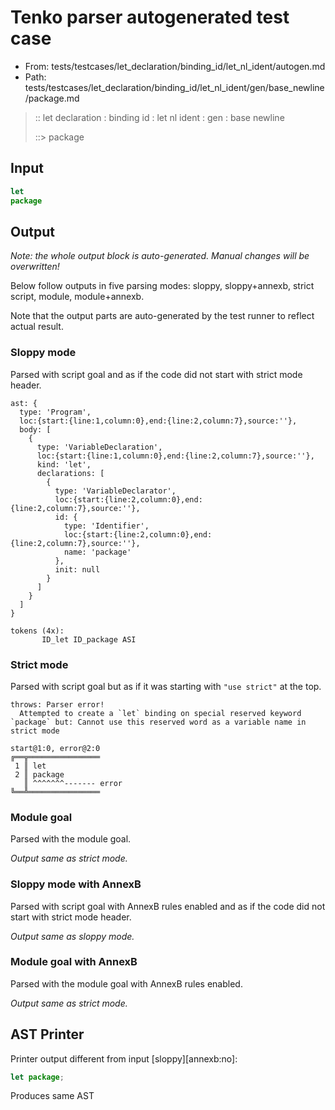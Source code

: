 # Tenko parser autogenerated test case

- From: tests/testcases/let_declaration/binding_id/let_nl_ident/autogen.md
- Path: tests/testcases/let_declaration/binding_id/let_nl_ident/gen/base_newline/package.md

> :: let declaration : binding id : let nl ident : gen : base newline
>
> ::> package

## Input


`````js
let
package
`````

## Output

_Note: the whole output block is auto-generated. Manual changes will be overwritten!_

Below follow outputs in five parsing modes: sloppy, sloppy+annexb, strict script, module, module+annexb.

Note that the output parts are auto-generated by the test runner to reflect actual result.

### Sloppy mode

Parsed with script goal and as if the code did not start with strict mode header.

`````
ast: {
  type: 'Program',
  loc:{start:{line:1,column:0},end:{line:2,column:7},source:''},
  body: [
    {
      type: 'VariableDeclaration',
      loc:{start:{line:1,column:0},end:{line:2,column:7},source:''},
      kind: 'let',
      declarations: [
        {
          type: 'VariableDeclarator',
          loc:{start:{line:2,column:0},end:{line:2,column:7},source:''},
          id: {
            type: 'Identifier',
            loc:{start:{line:2,column:0},end:{line:2,column:7},source:''},
            name: 'package'
          },
          init: null
        }
      ]
    }
  ]
}

tokens (4x):
       ID_let ID_package ASI
`````

### Strict mode

Parsed with script goal but as if it was starting with `"use strict"` at the top.

`````
throws: Parser error!
  Attempted to create a `let` binding on special reserved keyword `package` but: Cannot use this reserved word as a variable name in strict mode

start@1:0, error@2:0
╔══╦════════════════
 1 ║ let
 2 ║ package
   ║ ^^^^^^^------- error
╚══╩════════════════

`````

### Module goal

Parsed with the module goal.

_Output same as strict mode._

### Sloppy mode with AnnexB

Parsed with script goal with AnnexB rules enabled and as if the code did not start with strict mode header.

_Output same as sloppy mode._

### Module goal with AnnexB

Parsed with the module goal with AnnexB rules enabled.

_Output same as strict mode._

## AST Printer

Printer output different from input [sloppy][annexb:no]:

````js
let package;
````

Produces same AST
